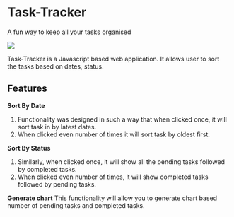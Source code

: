 # Task-Tracker
A fun way to keep all your tasks organised

![](TaskTracker.gif)

Task-Tracker is a Javascript based web application. It allows user to sort the tasks based on dates, status.

## Features

**Sort By Date**
1. Functionality was designed in such a way that when clicked once, it will sort task in by latest dates.
2. When clicked even number of times it will sort task by oldest first.


**Sort By Status**
1. Similarly, when clicked once, it will show all the pending tasks followed by completed tasks.
2. When clicked even number of times, it will show completed tasks followed by pending tasks.

**Generate chart**
This functionality will allow you to generate chart based number of pending tasks and completed tasks.


